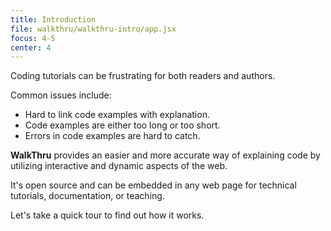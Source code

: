 ```yaml
---
title: Introduction
file: walkthru/walkthru-intro/app.jsx
focus: 4-5
center: 4
---
```


Coding tutorials can be frustrating for both readers and authors.

Common issues include:

- Hard to link code examples with explanation.
- Code examples are either too long or too short.
- Errors in code examples are hard to catch.

**WalkThru** provides an easier and more accurate way of explaining code by utilizing interactive and dynamic aspects of the web.

It's open source and can be embedded in any web page for technical tutorials, documentation, or teaching.

Let's take a quick tour to find out how it works.
